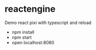 # reactengine
Demo react pixi with typescript and reload 
- npm install 
- npm start 
- open localhost:8080